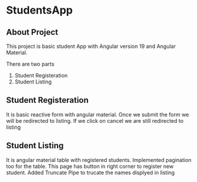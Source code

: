 # StudentsApp

## About Project

This project is basic student App with Angular version 19 and Angular Material.

There are two parts

1. Student Registeration
2. Student Listing

## Student Registeration

It is basic reactive form with angular material. Once we submit the form we will be redirected to listing.
If we click on cancel we are still redirected to listing

## Student Listing

It is angular material table with registered students. Implemented pagination too for the table.
This page has button in right corner to register new student.
Added Truncate Pipe to trucate the names displyed in listing
